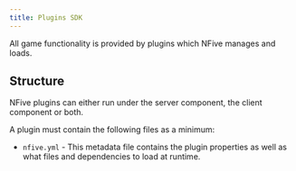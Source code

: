 ```yaml
---
title: Plugins SDK
---
```


All game functionality is provided by plugins which NFive manages and loads.

## Structure

NFive plugins can either run under the server component, the client component or both.

A plugin must contain the following files as a minimum:

- `nfive.yml` - This metadata file contains the plugin properties as well as what files and dependencies to load at runtime.
